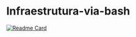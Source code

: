 # Infraestrutura-via-bash

[![Readme Card](username=GerbisonSousa&repo=Infraestrutura-via-bash)](https://github.com/GerbisonSousa/Infraestrutura-via-bash)
